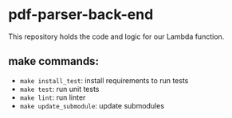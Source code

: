 # pdf-parser-back-end
This repository holds the code and logic for our Lambda function.

## make commands:
- `make install_test`: install requirements to run tests
- `make test`: run unit tests
- `make lint`: run linter
- `make update_submodule`: update submodules
